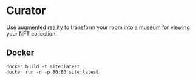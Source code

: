 # Curator
Use augmented reality to transform your room into a museum for viewing your NFT collection.

## Docker
```
docker build -t site:latest .
docker run -d -p 80:80 site:latest
```
